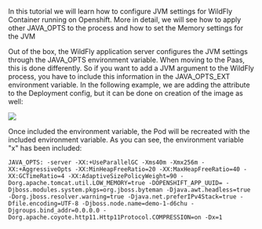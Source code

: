 In this tutorial we will learn how to configure JVM settings for WildFly Container running on Openshift. More in detail, we will see how to apply other JAVA_OPTS to the process and how to set the Memory settings for the JVM

Out of the box, the WildFly application server configures the JVM settings through the JAVA_OPTS environment variable. When moving to the Paas, this is done differently. So if you want to add a JVM argument to the WildFly process, you have to include this information in the JAVA_OPTS_EXT environment variable. In the following example, we are adding the attribute to the Deployment config, but it can be done on creation of the image as well:

![](https://github.com/fenago/katacoda-scenarios/raw/master/learn-openshift-wildfly/configuring-wildfly-jvm-on-openshift/steps/4/1.png)

Once included the environment variable, the Pod will be recreated with the included environment variable. As you can see, the environment variable "x" has been included:

```
JAVA_OPTS: -server -XX:+UseParallelGC -Xms40m -Xmx256m -XX:+AggressiveOpts -XX:MinHeapFreeRatio=20 -XX:MaxHeapFreeRatio=40 -XX:GCTimeRatio=4 -XX:AdaptiveSizePolicyWeight=90 -Dorg.apache.tomcat.util.LOW_MEMORY=true -DOPENSHIFT_APP_UUID= -Djboss.modules.system.pkgs=org.jboss.byteman -Djava.awt.headless=true -Dorg.jboss.resolver.warning=true -Djava.net.preferIPv4Stack=true -Dfile.encoding=UTF-8 -Djboss.node.name=demo-1-d6chu -Djgroups.bind_addr=0.0.0.0 -Dorg.apache.coyote.http11.Http11Protocol.COMPRESSION=on -Dx=1
```

